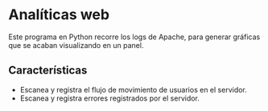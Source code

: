 # Analíticas web

Este programa en Python recorre los logs de Apache, para generar gráficas que se acaban visualizando en un panel.

## Características
- Escanea y registra el flujo de movimiento de usuarios en el servidor.
- Escanea y registra errores registrados por el servidor.

